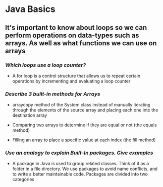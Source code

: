 # Java Basics

## It's important to know about loops so we can perform operations on data-types such as arrays. As well as what functions we can use on arrays

### *Which loops use a loop counter?*

- A for loop is a control structure that allows us to repeat certain operations by incrementing and evaluating a loop counter

### *Describe 3 built-in methods for Arrays*

- arraycopy method of the System class instead of manually iterating through the elements of the source array and placing each one into the destination array

- Comparing two arrays to determine if they are equal or not (the equals method)

- Filling an array to place a specific value at each index (the fill method)

### *Use an analogy to explain Built-In packages. Give examples*

- A package in Java is used to group related classes. Think of it as a folder in a file directory. We use packages to avoid name conflicts, and to write a better maintainable code. Packages are divided into two categories